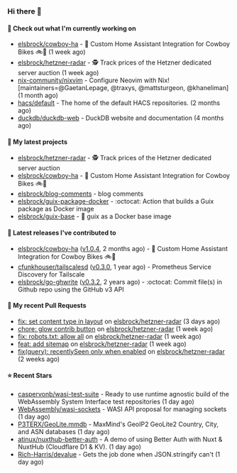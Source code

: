### Hi there 👋

#### 👷 Check out what I'm currently working on

- [elsbrock/cowboy-ha](https://github.com/elsbrock/cowboy-ha) - 🤠 Custom Home Assistant Integration for Cowboy Bikes 🚲💨 (1 week ago)
- [elsbrock/hetzner-radar](https://github.com/elsbrock/hetzner-radar) - 🕵️ Track prices of the Hetzner dedicated server auction (1 week ago)
- [nix-community/nixvim](https://github.com/nix-community/nixvim) - Configure Neovim with Nix! [maintainers=@GaetanLepage, @traxys, @mattsturgeon, @khaneliman] (1 month ago)
- [hacs/default](https://github.com/hacs/default) - The home of the default HACS repositories. (2 months ago)
- [duckdb/duckdb-web](https://github.com/duckdb/duckdb-web) - DuckDB website and documentation (4 months ago)

#### 🌱 My latest projects

- [elsbrock/hetzner-radar](https://github.com/elsbrock/hetzner-radar) - 🕵️ Track prices of the Hetzner dedicated server auction
- [elsbrock/cowboy-ha](https://github.com/elsbrock/cowboy-ha) - 🤠 Custom Home Assistant Integration for Cowboy Bikes 🚲💨
- [elsbrock/blog-comments](https://github.com/elsbrock/blog-comments) - blog comments
- [elsbrock/guix-package-docker](https://github.com/elsbrock/guix-package-docker) - :octocat: Action that builds a Guix package as Docker image
- [elsbrock/guix-base](https://github.com/elsbrock/guix-base) - :whale: guix as a Docker base image

#### 🔭 Latest releases I've contributed to

- [elsbrock/cowboy-ha](https://github.com/elsbrock/cowboy-ha) ([v1.0.4](https://github.com/elsbrock/cowboy-ha/releases/tag/v1.0.4), 2 months ago) - 🤠 Custom Home Assistant Integration for Cowboy Bikes 🚲💨
- [cfunkhouser/tailscalesd](https://github.com/cfunkhouser/tailscalesd) ([v0.3.0](https://github.com/cfunkhouser/tailscalesd/releases/tag/v0.3.0), 1 year ago) - Prometheus Service Discovery for Tailscale
- [elsbrock/go-ghwrite](https://github.com/elsbrock/go-ghwrite) ([v0.3.2](https://github.com/elsbrock/go-ghwrite/releases/tag/v0.3.2), 2 years ago) - :octocat: Commit file(s) in Github repo using the GitHub v3 API

#### 🔨 My recent Pull Requests

- [fix: set content type in layout](https://github.com/elsbrock/hetzner-radar/pull/102) on [elsbrock/hetzner-radar](https://github.com/elsbrock/hetzner-radar) (3 days ago)
- [chore: glow contrib button](https://github.com/elsbrock/hetzner-radar/pull/91) on [elsbrock/hetzner-radar](https://github.com/elsbrock/hetzner-radar) (1 week ago)
- [fix: robots.txt: allow all](https://github.com/elsbrock/hetzner-radar/pull/89) on [elsbrock/hetzner-radar](https://github.com/elsbrock/hetzner-radar) (1 week ago)
- [feat: add sitemap](https://github.com/elsbrock/hetzner-radar/pull/83) on [elsbrock/hetzner-radar](https://github.com/elsbrock/hetzner-radar) (1 week ago)
- [fix(query): recentlySeen only when enabled](https://github.com/elsbrock/hetzner-radar/pull/80) on [elsbrock/hetzner-radar](https://github.com/elsbrock/hetzner-radar) (2 weeks ago)

#### ⭐ Recent Stars

- [caspervonb/wasi-test-suite](https://github.com/caspervonb/wasi-test-suite) - Ready to use runtime agnostic build of the WebAssembly System Interface test repositories (1 day ago)
- [WebAssembly/wasi-sockets](https://github.com/WebAssembly/wasi-sockets) - WASI API proposal for managing sockets (1 day ago)
- [P3TERX/GeoLite.mmdb](https://github.com/P3TERX/GeoLite.mmdb) - MaxMind&#39;s GeoIP2 GeoLite2 Country, City, and ASN databases (1 day ago)
- [atinux/nuxthub-better-auth](https://github.com/atinux/nuxthub-better-auth) - A demo of using Better Auth with Nuxt &amp; NuxtHub (Cloudflare D1 &amp; KV). (1 day ago)
- [Rich-Harris/devalue](https://github.com/Rich-Harris/devalue) - Gets the job done when JSON.stringify can&#39;t (1 day ago)
